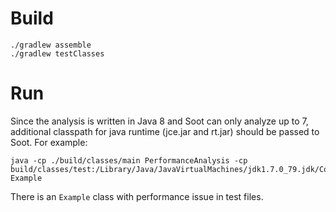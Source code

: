 Build
=====
```
./gradlew assemble
./gradlew testClasses
```

Run
===
Since the analysis is written in Java 8
and Soot can only analyze up to 7, additional classpath
for java runtime (jce.jar and rt.jar) should be passed to Soot. For example:

```
java -cp ./build/classes/main PerformanceAnalysis -cp build/classes/test:/Library/Java/JavaVirtualMachines/jdk1.7.0_79.jdk/Contents/Home/jre/lib/rt.jar:/Library/Java/JavaVirtualMachines/jdk1.7.0_79.jdk/Contents/Home/jre/lib/jce.jar Example
```

There is an `Example` class with performance issue in test files.

